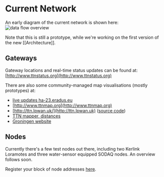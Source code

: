# Current Network

An early diagram of the current network is shown here:
![data flow overview](https://raw.githubusercontent.com/wiki/TheThingsNetwork/docs/imgs/ttn_prototype_data_flow.png)

Note that this is still a prototype, while we're working on the first version
of the new [[Architecture]].


## Gateways

Gateway locations and real-time status updates can be found at: [http://www.ttnstatus.org](http://www.ttnstatus.org)

There are also some community-managed map visualisations (mostly prototypes) at:

  * [live updates ha-23.eradus.eu](http://ha-23.eradus.eu/croft.html)
  * [http://www.ttnmap.org](http://www.ttnmap.org)
  * [http://ttn.lpwan.uk/](http://ttn.lpwan.uk) ([source code](https://github.com/thiseldo/ttnstatusmap))
  * [TTN mapper, distances](http://ttnmapper.org/)
  * [Groningen website](http://live.thethingsnetwork-groningen.org)


## Nodes
Currently there's a few test nodes out there, including two Kerlink Loramotes and three water-sensor equipped SODAQ nodes. An overview follows soon.

Register your block of node addresses [here](AddressSpace).